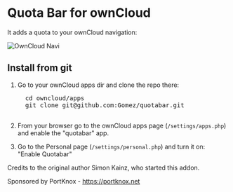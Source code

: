 # Quota Bar for ownCloud

It adds a quota to your ownCloud navigation:


![OwnCloud Navi](http://flexiabel.de/crap/quotabar.png)

## Install from git

1. Go to your ownCloud apps dir and clone the repo there:
     <pre>
     cd owncloud/apps
     git clone git@github.com:Gomez/quotabar.git
     </pre>
    
2. From your browser go to the ownCloud apps page (`/settings/apps.php`) and enable the "quotabar" app.

3. Go to the Personal page (`/settings/personal.php`) and turn it on: "Enable Quotabar"

Credits to the original author Simon Kainz, who started this addon.

Sponsored by PortKnox - https://portknox.net
